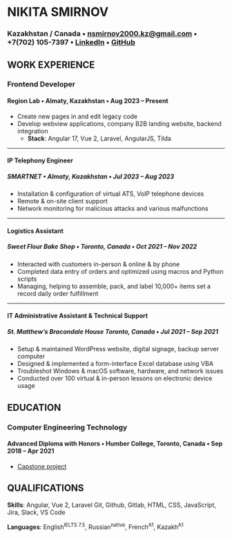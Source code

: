 # NIKITA SMIRNOV
### Kazakhstan / Canada • nsmirnov2000.kz@gmail.com • +7(702) 105-7397 • [LinkedIn](https://www.linkedin.com/in/smirnov-nikita/) • [GitHub](https://github.com/nikitasmirnovveis)


## WORK EXPERIENCE

### Frontend Developer
#### Region Lab • Almaty, Kazakhstan • Aug 2023 – Present
- Create new pages in and edit legacy code
- Develop webview applications, company B2B landing website, backend integration
  - **Stack**: Angular 17, Vue 2, Laravel, AngularJS, Tilda
---
#### IP Telephony Engineer 
##### SMARTNET • Almaty, Kazakhstan • Jul 2023 – Aug 2023

- Installation & configuration of virtual ATS, VoIP telephone devices
- Remote & on-site client support
- Network monitoring for malicious attacks and various malfunctions
---
#### Logistics Assistant 
##### Sweet Flour Bake Shop • Toronto, Canada • Oct 2021 – Nov 2022

- Interacted with customers in-person & online & by phone
- Completed data entry of orders and optimized using macros and Python scripts
- Managing, helping to assemble, pack, and label 10,000+ items set a record daily order fulfillment
---
#### IT Administrative Assistant & Technical Support 
##### St. Matthew’s Bracondale House Toronto, Canada • Jul 2021 – Sep 2021

- Setup & maintained WordPress website, digital signage, backup server computer
- Designed & implemented a form-interface Excel database using VBA
- Troubleshot Windows & macOS software, hardware, and network issues
- Conducted over 100 virtual & in-person lessons on electronic device usage


## EDUCATION

### Computer Engineering Technology
#### Advanced Diploma with Honors • Humber College, Toronto, Canada • Sep 2018 – Apr 2021
- [Capstone project](https://github.com/nikitasmirnovveis/SmartHome)


## QUALIFICATIONS

**Skills**: Angular, Vue 2, Laravel Git, Github, Gitlab, HTML, CSS, JavaScript, Jira, Slack, VS Code

**Languages**: 
English<sup>IELTS 7.5</sup>,
Russian<sup>native</sup>,
French<sup>A1</sup>,
Kazakh<sup>A1</sup>
